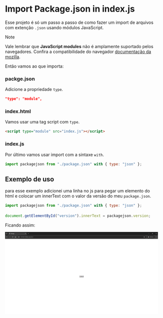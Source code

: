 # Import Package.json in index.js

Esse projeto é só um passo a passo de como fazer um import de arquivos com extenção `.json` usando módulos JavaScript.

> [!NOTE]
> Vale lembrar que **JavaScript modules** não é amplamente suportado pelos navegadores. Confira a compatibilidade do navegador [documentação da mozilla](https://developer.mozilla.org/pt-BR/docs/Web/JavaScript/Guide/Modules#suporte_do_navegador).

Então vamos ao que importa:

### packge.json

Adicione a propriedade `type`.

```json
"type": "module",
```

### index.html

Vamos usar uma tag script com `type`.

```html
<script type="module" src="index.js"></script>
```

### index.js

Por último vamos usar import com a sintaxe `with`.

```js
import packagejson from "./package.json" with { type: "json" };
```

## Exemplo de uso

para esse exemplo adicionei uma linha no js para pegar um elemento do html e colocar um innerText com o valor da versão do meu `package.json`.

```js
import packagejson from "./package.json" with { type: "json" };

document.getElementById("version").innerText = packagejson.version;
```

Ficando assim:

![visualização do projeto](/assets/image.png)
